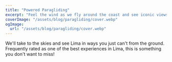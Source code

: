 ```yaml
---
title: "Powered Paragliding"
excerpt: "Feel the wind as we fly around the coast and see iconic views ofthe Miraflores neighborhood.  A must-do in Lima!"
coverImage: "/assets/blog/paragliding/cover.webp"
ogImage:
  url: "/assets/blog/paragliding/cover.webp"
---
```


We'll take to the skies and see Lima in ways you just can't from the ground. Frequently rated as one of the best experiences in Lima, this is something you don't want to miss!
